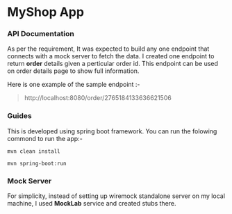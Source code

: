 # MyShop App

### API Documentation

As per the requirement, It was expected to build any one endpoint that connects with a mock server to fetch the data. I
created one endpoint to return **order** details given a perticular order id. This endpoint can be used on order details
page to show full information.

Here is one example of the sample endpoint :-
> http://localhost:8080/order/2765184133636621506

### Guides

This is developed using spring boot framework. You can run the folowing commond to run the app:-

`mvn clean install`

`mvn spring-boot:run`

### Mock Server

For simplicity, instead of setting up wiremock standalone server on my local machine, I used **MockLab** service and
created stubs there.